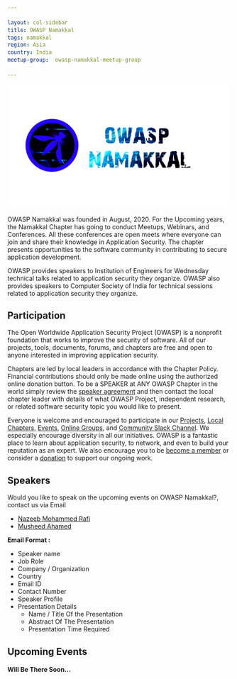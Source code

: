 ```yaml
---

layout: col-sidebar
title: OWASP Namakkal
tags: namakkal
region: Asia
country: India
meetup-group:  owasp-namakkal-meetup-group

---
```


<img src="assets/images/owasp.jpg"/>

OWASP Namakkal was founded in August, 2020. For the Upcoming years, the Namakkal Chapter has going to conduct Meetups, Webinars, and Conferences. All these conferences are open meets where everyone can join and share their knowledge in Application Security. The chapter presents opportunities to the software community in contributing to secure application development.

OWASP provides speakers to Institution of Engineers for Wednesday technical talks related to application security they organize. OWASP also provides speakers to Computer Society of India for technical sessions related to application security they organize.

## Participation
The Open Worldwide Application Security Project (OWASP) is a nonprofit foundation that works to improve the security of software. All of our projects, tools, documents, forums, and chapters are free and open to anyone interested in improving application security. 

Chapters are led by local leaders in accordance with the Chapter Policy. Financial contributions should only be made online using the authorized online donation button. To be a SPEAKER at ANY OWASP Chapter in the world simply review the [speaker agreement](/www-policy/speaker-agreement) and then contact the local chapter leader with details of what OWASP Project, independent research, or related software security topic you would like to present.

Everyone is welcome and encouraged to participate in our [Projects](https://owasp.org/projects/), [Local Chapters](/chapters), [Events](https://owasp.org/events/), [Online Groups](https://groups.google.com/a/owasp.com/), and [Community Slack Channel](https://join.slack.com/t/owaspNamakkal/shared_invite/zt-dzjz7u5t-4Nab~nJKCn7cHkTKY_wu7A). We especially encourage diversity in all our initiatives. OWASP is a fantastic place to learn about application security, to network, and even to build your reputation as an expert. We also encourage you to be [become a member](https://owasp.org/membership/) or consider a [donation](https://owasp.org/donate/?reponame=www-chapter-Namakkal&title=OWASP+Namakkal) to support our ongoing work.


## Speakers

Would you like to speak on the upcoming events on OWASP Namakkal?, contact us via Email
* [Nazeeb Mohammed Rafi](mailto:nazeebmohammed.rafi@owasp.org)
* [Musheed Ahamed](mailto:musheed.ahamed@owasp.org)

**Email Format :**

- Speaker name
- Job Role
- Company / Organization
- Country
- Email ID
- Contact Number
- Speaker Profile
- Presentation Details
    - Name / Title Of the Presentation
    - Abstract Of The Presentation
    - Presentation Time Required


## Upcoming Events
#### Will Be There Soon...

